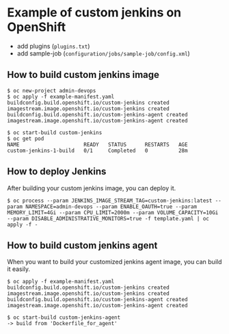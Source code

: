 # Example of custom jenkins on OpenShift

- add plugins (`plugins.txt`)
- add sample-job (`configuration/jobs/sample-job/config.xml`)

## How to build custom jenkins image
```
$ oc new-project admin-devops
$ oc apply -f example-manifest.yaml
buildconfig.build.openshift.io/custom-jenkins created
imagestream.image.openshift.io/custom-jenkins created
buildconfig.build.openshift.io/custom-jenkins-agent created
imagestream.image.openshift.io/custom-jenkins-agent created

$ oc start-build custom-jenkins
$ oc get pod
NAME                     READY   STATUS      RESTARTS   AGE
custom-jenkins-1-build   0/1     Completed   0          28m
```

## How to deploy Jenkins
After building your custom jenkins image, you can deploy it.

```
$ oc process --param JENKINS_IMAGE_STREAM_TAG=custom-jenkins:latest --param NAMESPACE=admin-devops --param ENABLE_OAUTH=true --param MEMORY_LIMIT=4Gi --param CPU_LIMIT=2000m --param VOLUME_CAPACITY=10Gi --param DISABLE_ADMINISTRATIVE_MONITORS=true -f template.yaml | oc apply -f -
```

## How to build custom jenkins agent
When you want to build your customized jenkins agent image, you can build it easily.

```
$ oc apply -f example-manifest.yaml
buildconfig.build.openshift.io/custom-jenkins created
imagestream.image.openshift.io/custom-jenkins created
buildconfig.build.openshift.io/custom-jenkins-agent created
imagestream.image.openshift.io/custom-jenkins-agent created

$ oc start-build custom-jenkins-agent
-> build from 'Dockerfile_for_agent' 
```
